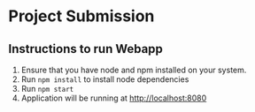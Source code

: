# Project Submission

## Instructions to run Webapp

1. Ensure that you have node and npm installed on your system.
2. Run `npm install` to install node dependencies
3. Run `npm start`
4. Application will be running at [http://localhost:8080](http://localhost:8080)
